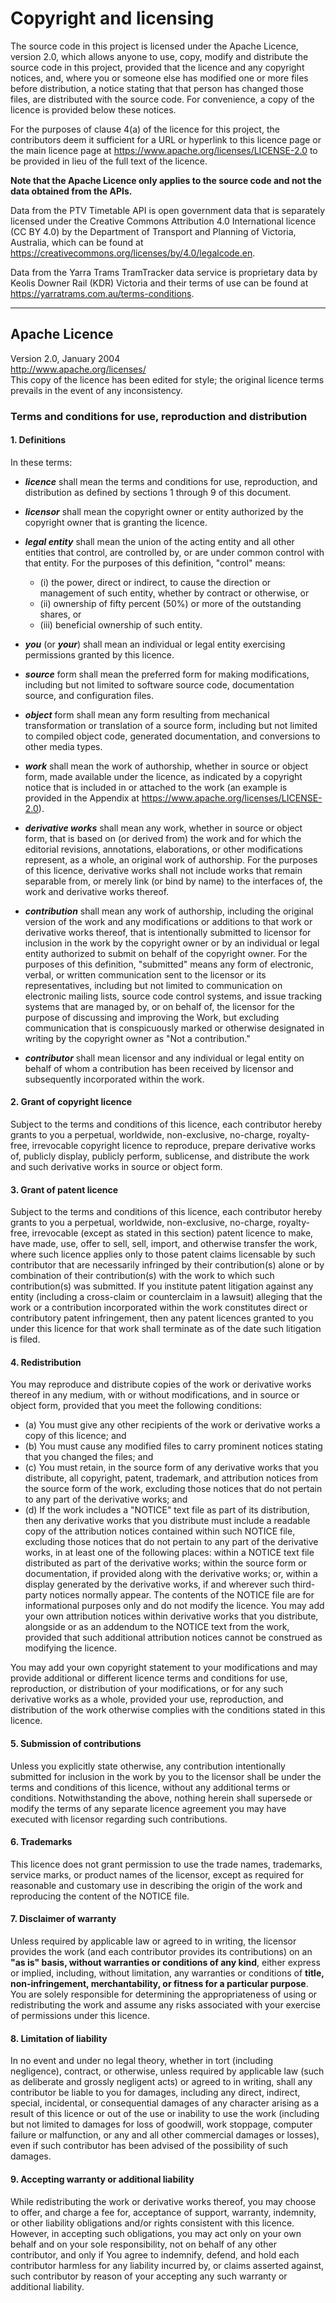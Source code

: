# Copyright and licensing

The source code in this project is licensed under the Apache Licence, version 2.0, which allows anyone to use, copy, modify and distribute the source code in this project, provided that the licence and any copyright notices, and, where you or someone else has modified one or more files before distribution, a notice stating that that person has changed those files, are distributed with the source code. For convenience, a copy of the licence is provided below these notices.

For the purposes of clause 4(a) of the licence for this project, the contributors deem it sufficient for a URL or hyperlink to this licence page or the main licence page at https://www.apache.org/licenses/LICENSE-2.0 to be provided in lieu of the full text of the licence.

**Note that the Apache Licence only applies to the source code and not the data obtained from the APIs.**

Data from the PTV Timetable API is open government data that is separately licensed under the Creative Commons Attribution 4.0 International licence (CC BY 4.0) by the Department of Transport and Planning of Victoria, Australia, which can be found at https://creativecommons.org/licenses/by/4.0/legalcode.en.

Data from the Yarra Trams TramTracker data service is proprietary data by Keolis Downer Rail (KDR) Victoria and their terms of use can be found at https://yarratrams.com.au/terms-conditions.

---

## Apache Licence
Version 2.0, January 2004<br />
http://www.apache.org/licenses/<br />
This copy of the licence has been edited for style; the original licence terms prevails in the event of any inconsistency.

### Terms and conditions for use, reproduction and distribution

#### 1. Definitions

In these terms:

- ***licence*** shall mean the terms and conditions for use, reproduction, and distribution as defined by sections 1 through 9 of this document.

- ***licensor*** shall mean the copyright owner or entity authorized by the copyright owner that is granting the licence.

- ***legal entity*** shall mean the union of the acting entity and all other entities that control, are controlled by, or are under common control with that entity. For the purposes of this definition, "control" means:
  - (i) the power, direct or indirect, to cause the direction or management of such entity, whether by contract or otherwise, or
  - (ii) ownership of fifty percent (50%) or more of the outstanding shares, or
  - (iii) beneficial ownership of such entity.

- ***you*** (or ***your***) shall mean an individual or legal entity exercising permissions granted by this licence.

- ***source*** form shall mean the preferred form for making modifications, including but not limited to software source code, documentation source, and configuration files.

- ***object*** form shall mean any form resulting from mechanical transformation or translation of a source form, including but not limited to compiled object code, generated documentation, and conversions to other media types.

- ***work*** shall mean the work of authorship, whether in source or object form, made available under the licence, as indicated by a copyright notice that is included in or attached to the work (an example is provided in the Appendix at https://www.apache.org/licenses/LICENSE-2.0).

- ***derivative works*** shall mean any work, whether in source or object form, that is based on (or derived from) the work and for which the editorial revisions, annotations, elaborations, or other modifications represent, as a whole, an original work of authorship. For the purposes of this licence, derivative works shall not include works that remain separable from, or merely link (or bind by name) to the interfaces of, the work and derivative works thereof.

- ***contribution*** shall mean any work of authorship, including the original version of the work and any modifications or additions to that work or derivative works thereof, that is intentionally submitted to licensor for inclusion in the work by the copyright owner or by an individual or legal entity authorized to submit on behalf of the copyright owner. For the purposes of this definition, "submitted" means any form of electronic, verbal, or written communication sent to the licensor or its representatives, including but not limited to communication on electronic mailing lists, source code control systems, and issue tracking systems that are managed by, or on behalf of, the licensor for the purpose of discussing and improving the Work, but excluding communication that is conspicuously marked or otherwise designated in writing by the copyright owner as "Not a contribution."

- ***contributor*** shall mean licensor and any individual or legal entity on behalf of whom a contribution has been received by licensor and subsequently incorporated within the work.

#### 2. Grant of copyright licence

Subject to the terms and conditions of this licence, each contributor hereby grants to you a perpetual, worldwide, non-exclusive, no-charge, royalty-free, irrevocable copyright licence to reproduce, prepare derivative works of, publicly display, publicly perform, sublicense, and distribute the work and such derivative works in source or object form.

#### 3. Grant of patent licence

Subject to the terms and conditions of this licence, each contributor hereby grants to you a perpetual, worldwide, non-exclusive, no-charge, royalty-free, irrevocable (except as stated in this section) patent licence to make, have made, use, offer to sell, sell, import, and otherwise transfer the work,
where such licence applies only to those patent claims licensable by such contributor that are necessarily infringed by their contribution(s) alone or by combination of their contribution(s) with the work to which such contribution(s) was submitted. If you institute patent litigation against any entity (including a cross-claim or counterclaim in a lawsuit) alleging that the work or a contribution incorporated within the work constitutes direct or contributory patent infringement, then any patent licences granted to you under this licence for that work shall terminate as of the date such litigation is filed.

#### 4. Redistribution

You may reproduce and distribute copies of the work or derivative works thereof in any medium, with or without modifications, and in source or object form, provided that you meet the following conditions:

- (a) You must give any other recipients of the work or derivative works a copy of this licence; and
- (b) You must cause any modified files to carry prominent notices stating that you changed the files; and
- (c) You must retain, in the source form of any derivative works that you distribute, all copyright, patent, trademark, and attribution notices from the source form of the work, excluding those notices that do not pertain to any part of the derivative works; and
- (d) If the work includes a "NOTICE" text file as part of its distribution, then any derivative works that you distribute must include a readable copy of the attribution notices contained within such NOTICE file, excluding those notices that do not pertain to any part of the derivative works, in at least one of the following places: within a NOTICE text file distributed as part of the derivative works; within the source form or documentation, if provided along with the derivative works; or, within a display generated by the derivative works, if and wherever such third-party notices normally appear. The contents of the NOTICE file are for informational purposes only and do not modify the licence. You may add your own attribution notices within derivative works that you distribute, alongside or as an addendum to the NOTICE text from the work, provided that such additional attribution notices cannot be construed as modifying the licence.

You may add your own copyright statement to your modifications and may provide additional or different licence terms and conditions for use, reproduction, or distribution of your modifications, or for any such derivative works as a whole, provided your use, reproduction, and distribution of the work otherwise complies with the conditions stated in this licence.

#### 5. Submission of contributions

Unless you explicitly state otherwise, any contribution intentionally submitted for inclusion in the work
by you to the licensor shall be under the terms and conditions of this licence, without any additional terms or conditions. Notwithstanding the above, nothing herein shall supersede or modify the terms of any separate licence agreement you may have executed with licensor regarding such contributions.

#### 6. Trademarks

This licence does not grant permission to use the trade names, trademarks, service marks, or product names of the licensor, except as required for reasonable and customary use in describing the origin of the work and reproducing the content of the NOTICE file.

#### 7. Disclaimer of warranty

Unless required by applicable law or agreed to in writing, the licensor provides the work (and each contributor provides its contributions) on an **"as is" basis, without warranties or conditions of any kind**, either express or implied, including, without limitation, any warranties or conditions of **title, non-infringement, merchantability, or fitness for a particular purpose**. You are solely responsible for determining the appropriateness of using or redistributing the work and assume any risks associated with your exercise of permissions under this licence.

#### 8. Limitation of liability

In no event and under no legal theory, whether in tort (including negligence), contract, or otherwise, unless required by applicable law (such as deliberate and grossly negligent acts) or agreed to in writing, shall any contributor be liable to you for damages, including any direct, indirect, special, incidental, or consequential damages of any character arising as a result of this licence or out of the use or inability to use the work (including but not limited to damages for loss of goodwill, work stoppage, computer failure or malfunction, or any and all other commercial damages or losses), even if such contributor has been advised of the possibility of such damages.

#### 9. Accepting warranty or additional liability

While redistributing the work or derivative works thereof, you may choose to offer, and charge a fee for, acceptance of support, warranty, indemnity, or other liability obligations and/or rights consistent with this licence. However, in accepting such obligations, you may act only on your own behalf and on your sole responsibility, not on behalf of any other contributor, and only if You agree to indemnify, defend, and hold each contributor harmless for any liability incurred by, or claims asserted against, such contributor by reason of your accepting any such warranty or additional liability.
